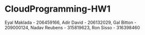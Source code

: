 # CloudProgramming-HW1
Eyal Maklada - 206459166, Adir David - 206132029, Gal Bitton - 209000124, Nadav Reubens - 315819623, Ron Sisso - 316398460
